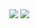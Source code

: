 <img src="https://github-readme-stats.vercel.app/api?username=nathannyc100&show_icons=true"/>
<img src="https://github-readme-stats.vercel.app/api/top-langs?username=nathannyc100"/>
